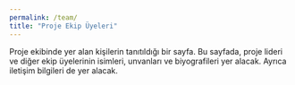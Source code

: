 ```yaml
---
permalink: /team/
title: "Proje Ekip Üyeleri"
---
```

Proje ekibinde yer alan kişilerin tanıtıldığı bir sayfa.
Bu sayfada, proje lideri ve diğer ekip üyelerinin isimleri, unvanları ve biyografileri yer alacak.
Ayrıca iletişim bilgileri de yer alacak.